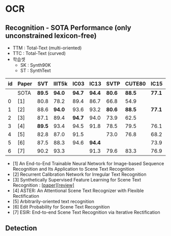 # OCR
## Recognition - SOTA Performance (only unconstrained lexicon-free)
* TTM : Total-Text (multi-oriented) 
* TTC : Total-Text (curved)
* 학습셋
  * SK : Synth90K
  * ST : SynthText
  
| id | Paper | SVT | IIIT5k | IC03 | IC13 | SVTP | CUTE80 | IC15 | TTM | TTC | 비고 | 학습셋 | 
| --- | --- | --- | --- |--- |--- |--- |--- |--- |--- |--- |--- |--- |
|   | SOTA|  **89.5** | **94.0** | **94.7** | **94.4**| **80.6** | **88.5** | **77.1** | **76.3** | **66.7** |
| 0 | [1] | 80.8 |  78.2 | 89.4 |  86.7 | 66.8 | 54.9 | | | | base:CRNN | SK| 
| 1 | [2] | 88.6 | **94.0** | 93.6 | 93.2 | **80.6** | **88.5** | **77.1** | **76.3** | **66.7** | Rectification | SK+ST |
| 2 | [3] | 87.1 | 89.4 | **94.7** | 94.0 | 73.9 | 62.5 | | | | GAN |  
| 3 | [4] | **89.5** | 93.4 | 94.5 | 91.8 | 78.5 | 79.5 | 76.1 | | | Rectification |
| 4 | [5] | 82.8 | 87.0 | 91.5 |  | 73.0 | 76.8 | 68.2 |
| 5 | [6] | 87.5| 88.3 | 94.6 | **94.4**  | | | 73.9 |
| 6 | [7] |  90.2 | 93.3 | | 91.3 | 79.6 |  83.3  | 76.9 | | | Rectification | SK+ST |

* [1] An End-to-End Trainable Neural Network for Image-based Sequence Recognition and Its Application to Scene Text Recognition
* [2] Recurrent Calibration Network for Irregular Text Recognition
* [3] Synthetically Supervised Feature Learning for Scene Text Recognition : [[paper]](http://openaccess.thecvf.com/content_ECCV_2018/html/Yang_Liu_Synthetically_Supervised_Feature_ECCV_2018_paper.html)[[review]](https://github.com/chullhwan-song/Reading-Paper/issues/60)
* [4] ASTER: An Attentional Scene Text Recognizer with Flexible Rectification
* [5] Arbitrarily-oriented text recognition
* [6] Edit Probability for Scene Text Recognition
* [7] ESIR: End-to-end Scene Text Recognition via Iterative Rectification

## Detection
